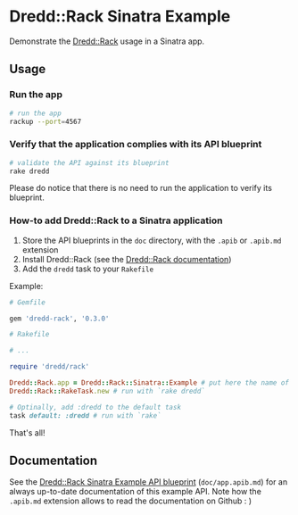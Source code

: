 Dredd::Rack Sinatra Example
===========================

Demonstrate the [Dredd::Rack][dredd-rack] usage in a Sinatra app.

  [dredd-rack]: https://github.com/gonzalo-bulnes/dredd-rack

Usage
-----

### Run the app

```bash
# run the app
rackup --port=4567
```

### Verify that the application complies with its API blueprint


```bash
# validate the API against its blueprint
rake dredd
```

Please do notice that there is no need to run the application to verify its blueprint.

### How-to add Dredd::Rack to a Sinatra application

1. Store the API blueprints in the `doc` directory, with the `.apib` or `.apib.md` extension
1. Install Dredd::Rack (see the [Dredd::Rack documentation][dredd-rack])
1. Add the `dredd` task to your `Rakefile`

Example:

```ruby
# Gemfile

gem 'dredd-rack', '0.3.0'
```

```ruby
# Rakefile

# ...

require 'dredd/rack'

Dredd::Rack.app = Dredd::Rack::Sinatra::Example # put here the name of your app
Dredd::Rack::RakeTask.new # run with `rake dredd`

# Optinally, add :dredd to the default task
task default: :dredd # run with `rake`
```

  [add-0.3.0]: https://github.com/gonzalo-bulnes/dredd-rack-sinatra-example/commit/c1ea47262aed38d12168fb86ba0932059b9f66ee

That's all!

Documentation
-------------

See the [Dredd::Rack Sinatra Example API blueprint][doc] (`doc/app.apib.md`) for an always up-to-date documentation of this example API. Note how the `.apib.md` extension allows to read the documentation on Github : )

  [doc]: doc/app.apib.md
